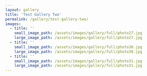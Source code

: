 ```yaml
---
layout: gallery
title: 'Test Gallery Two'
permalink: /gallery/test-gallery-two/
images:
  - title: ''
    small_image_path: /assets/images/gallery/full/photo27.jpg
    large_image_path: /assets/images/gallery/full/photo27.jpg
  - title: ''
    small_image_path: /assets/images/gallery/full/photo30.jpg
    large_image_path: /assets/images/gallery/full/photo30.jpg
  - title: ''
    small_image_path: /assets/images/gallery/full/photo31.jpg
    large_image_path: /assets/images/gallery/full/photo31.jpg
---
```


